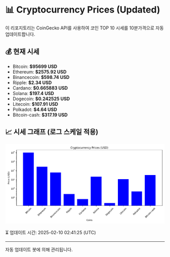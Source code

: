 
# 📊 Cryptocurrency Prices (Updated)

이 리포지토리는 CoinGecko API를 사용하여 코인 TOP 10 시세를 10분가격으로 자동 업데이트합니다.

## 💰 현재 시세
- Bitcoin: **$95699 USD**
- Ethereum: **$2575.92 USD**
- Binancecoin: **$598.74 USD**
- Ripple: **$2.34 USD**
- Cardano: **$0.665883 USD**
- Solana: **$197.4 USD**
- Dogecoin: **$0.242525 USD**
- Litecoin: **$107.91 USD**
- Polkadot: **$4.64 USD**
- Bitcoin-cash: **$317.19 USD**

## 📈 시세 그래프 (로그 스케일 적용)
![Crypto Prices](crypto_prices.png)

⏳ 업데이트 시간: 2025-02-10 02:41:25 (UTC)

---
자동 업데이트 봇에 의해 관리됩니다.
